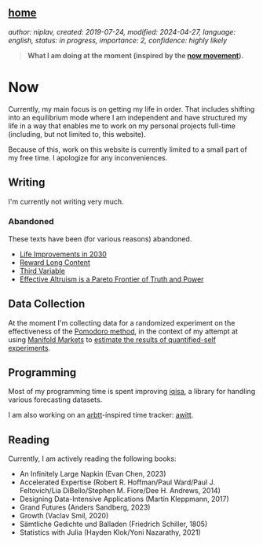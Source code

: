 [home](./index.md)
------------------

*author: niplav, created: 2019-07-24, modified: 2024-04-27, language: english, status: in progress, importance: 2, confidence: highly likely*

> __What I am doing at the moment (inspired by the
> [now movement](https://nownownow.com/about)).__

Now
====

Currently, my main focus is on getting my life in order. That includes
shifting into an equilibrium mode where I am independent and have
structured my life in a way that enables me to work on my personal
projects full-time (including, but not limited to, this website).

Because of this, work on this website is currently limited to a small
part of my free time. I apologize for any inconveniences.

Writing
-------

I'm currently not writing very much.

### Abandoned

These texts have been (for various reasons) abandoned.

* [Life Improvements in 2030](./attic/life_improvements_2030.html)
* [Reward Long Content](./attic/reward.html)
* [Third Variable](./attic/third.html)
* [Effective Altruism is a Pareto Frontier of Truth and Power](./attic/eacrit.html)

Data Collection
----------------

At the moment I'm collecting data for a randomized
experiment on the effectiveness of the [Pomodoro
method](https://en.wikipedia.org/wiki/Pomodoro_Technique), in the context
of my attempt at using [Manifold Markets](https://manifold.markets) to
[estimate the results of quantified-self experiments](./platforms.html).

Programming
-----------

Most of my programming time is spent improving
[iqisa](https://github.com/niplav/iqisa), a library for handling various
forecasting datasets.

I am also working on an [arbtt](https://arbtt.nomeata.de/)-inspired time
tracker: [awitt](https://github.com/niplav/awitt).

Reading
-------

Currently, I am actively reading the following books:

* An Infinitely Large Napkin (Evan Chen, 2023)
* Accelerated Expertise (Robert R. Hoffman/Paul Ward/Paul J. Feltovich/Lia DiBello/Stephen M. Fiore/Dee H. Andrews, 2014)
* Designing Data-Intensive Applications (Martin Kleppmann, 2017)
* Grand Futures (Anders Sandberg, 2023)
* Growth (Vaclav Smil, 2020)
* Sämtliche Gedichte und Balladen (Friedrich Schiller, 1805)
* Statistics with Julia (Hayden Klok/Yoni Nazarathy, 2021)
